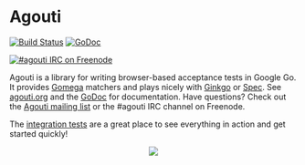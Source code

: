 Agouti
======

[![Build Status](https://api.travis-ci.org/reud/agouti.png?branch=master)](http://travis-ci.org/reud/agouti)
[![GoDoc](https://godoc.org/github.com/reud/agouti?status.svg)](https://godoc.org/github.com/reud/agouti)

[![#agouti IRC on Freenode](https://kiwiirc.com/buttons/chat.freenode.net/agouti.png)](https://kiwiirc.com/client/chat.freenode.net/#agouti)

Agouti is a library for writing browser-based acceptance tests in Google Go. It provides [Gomega](https://github.com/onsi/gomega) matchers and plays nicely with [Ginkgo](https://github.com/onsi/ginkgo) or [Spec](https://github.com/reud/spec). See [agouti.org](http://agouti.org) and the [GoDoc](https://godoc.org/github.com/reud/agouti) for documentation. Have questions? Check out the [Agouti mailing list](https://groups.google.com/d/forum/agouti) or the #agouti IRC channel on Freenode.

The [integration tests](https://github.com/reud/agouti/blob/master/internal/integration/) are a great place to see everything in action and get started quickly!

<p align="center"><a href=http://agouti.org><img src="http://agouti.org/images/agouti_small.png" /></a></p>
